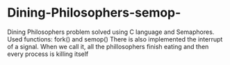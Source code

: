 # Dining-Philosophers-semop-
Dining Philosophers problem solved using C language and Semaphores. Used functions: fork() and semop()
There is also implemented the interrupt of a signal. When we call it, all the phillosophers finish eating and then every process is killing itself
